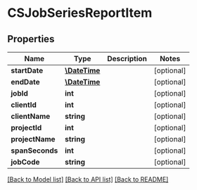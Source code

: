 # CSJobSeriesReportItem

## Properties
Name | Type | Description | Notes
------------ | ------------- | ------------- | -------------
**startDate** | [**\DateTime**](\DateTime.md) |  | [optional] 
**endDate** | [**\DateTime**](\DateTime.md) |  | [optional] 
**jobId** | **int** |  | [optional] 
**clientId** | **int** |  | [optional] 
**clientName** | **string** |  | [optional] 
**projectId** | **int** |  | [optional] 
**projectName** | **string** |  | [optional] 
**spanSeconds** | **int** |  | [optional] 
**jobCode** | **string** |  | [optional] 

[[Back to Model list]](../README.md#documentation-for-models) [[Back to API list]](../README.md#documentation-for-api-endpoints) [[Back to README]](../README.md)


